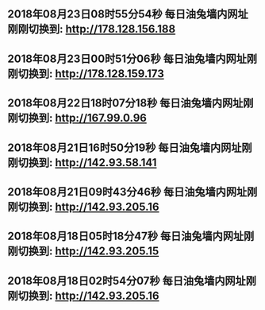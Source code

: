 ## 2018年08月23日08时55分54秒 每日油兔墙内网址刚刚切换到: http://178.128.156.188
## 2018年08月23日00时51分06秒 每日油兔墙内网址刚刚切换到: http://178.128.159.173
## 2018年08月22日18时07分18秒 每日油兔墙内网址刚刚切换到: http://167.99.0.96
## 2018年08月21日16时50分19秒 每日油兔墙内网址刚刚切换到: http://142.93.58.141
## 2018年08月21日09时43分46秒 每日油兔墙内网址刚刚切换到: http://142.93.205.16
## 2018年08月18日05时18分47秒 每日油兔墙内网址刚刚切换到: http://142.93.205.15
## 2018年08月18日02时54分07秒 每日油兔墙内网址刚刚切换到: http://142.93.205.16
